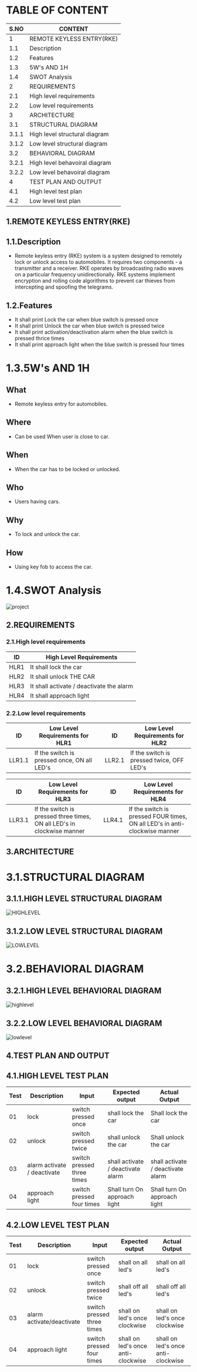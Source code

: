 ﻿# TABLE OF CONTENT
 |S.NO|CONTENT|
 |--|--|
 |1|REMOTE KEYLESS ENTRY(RKE)|
 |1.1|Description|
 |1.2|Features|
 |1.3|5W's AND 1H |
 |1.4|SWOT Analysis|
 |2|REQUIREMENTS|
 |2.1|High level requirements|
 |2.2|Low level requirements|
 |3|ARCHITECTURE|
 |3.1|STRUCTURAL DIAGRAM|
 |3.1.1|High level structural diagram|
 |3.1.2|Low level structural diagram|
 |3.2|BEHAVIORAL DIAGRAM|
 |3.2.1|High level behavoiral diagram|
 |3.2.2|Low level behavoiral diagram|
 |4|TEST PLAN AND OUTPUT|
 |4.1|High level test plan|
 |4.2|Low level test plan|
 
## 1.REMOTE KEYLESS ENTRY(RKE) 

## 1.1.Description
* Remote keyless entry (RKE) system is a system designed to remotely lock or unlock access to automobiles. It requires two components - a transmitter and a receiver. RKE operates by broadcasting radio waves on a particular frequency unidirectionally. RKE systems implement encryption and rolling code algorithms to prevent car thieves from intercepting and spoofing the telegrams. 

## 1.2.Features
* It shall print Lock the car when blue switch is pressed once
* It shall print Unlock the car when blue switch is pressed twice
* It shall print activation/deactivation alarm when the blue switch is pressed thrice times
* It shall print approach light when the blue switch is pressed four times

# 1.3.5W's AND 1H

## What 
- Remote keyless entry for automobiles.
 
## Where 
- Can be used When user is close to car.
 
## When
- When the car has to be locked or unlocked.

## Who 
- Users having cars.

## Why
- To lock and unlock the car.

## How 
- Using key fob to access the car.

# 1.4.SWOT Analysis

![project](https://user-images.githubusercontent.com/46950972/157833977-c16ab5d7-07b6-4e8b-bc68-ed01de10b3bc.png)

## 2.REQUIREMENTS

### 2.1.High level requirements

| ID | High Level Requirements |
|----|--------------|
|HLR1| It shall lock the car|
|HLR2|	It shall unlock THE CAR|
|HLR3|	It shall activate / deactivate the alarm|
|HLR4|	It shall approach light|

### 2.2.Low level requirements

|ID	|Low Level Requirements for HLR1	|  |ID|	Low Level Requirements for HLR2|
|----|--------------------------------|--|----|--------------|
|LLR1.1|	If the switch is pressed once, ON all LED's| |	LLR2.1	|If the switch is pressed twice, OFF LED's|

|ID|	Low Level Requirements for HLR3|	|ID	|Low Level Requirements for HLR4|
|----|-------------------------------|--|----|--------------|
|LLR3.1|	If the switch is pressed three times, ON all LED's in clockwise manner	|  |	LLR4.1|	If the switch is pressed FOUR times, ON all LED's in anti-clockwise manner|

## 3.ARCHITECTURE

# 3.1.STRUCTURAL DIAGRAM

## 3.1.1.HIGH LEVEL STRUCTURAL DIAGRAM
![HIGHLEVEL](https://github.com/sowmyavnaik/M3_Group18/blob/main/Remote_Keyless_Entry/2_Architecture/M3-SDHL.drawio.png)

## 3.1.2.LOW LEVEL STRUCTURAL DIAGRAM
![LOWLEVEL](https://github.com/sowmyavnaik/M3_Group18/blob/main/Remote_Keyless_Entry/2_Architecture/M3-RKESDLL.drawio.png)


# 3.2.BEHAVIORAL DIAGRAM

## 3.2.1.HIGH LEVEL BEHAVIORAL DIAGRAM
![highlevel](https://github.com/sowmyavnaik/M3_Group18/blob/main/Remote_Keyless_Entry/2_Architecture/M3-rkehlbl.drawio.png)

## 3.2.2.LOW LEVEL BEHAVIORAL DIAGRAM
![lowlevel](https://github.com/sowmyavnaik/M3_Group18/blob/main/Remote_Keyless_Entry/2_Architecture/M3-rkellbd.drawio.png)

## 4.TEST PLAN AND OUTPUT
## 4.1.HIGH LEVEL TEST PLAN 

|Test|	Description|	Input|	Expected output|	Actual Output|
|----|-------------|--------|-------------------|--------------|
|01	|lock	|switch pressed once	|shall lock the car|	Shall lock the car|
|02|	unlock|	switch pressed twice|	shall unlock the car	|Shall unlock the car|
|03	|alarm activate / deactivate|	switch pressed three times|	shall activate / deactivate alarm|	shall activate / deactivate alarm|
|04	|approach light|	switch pressed four times|	Shall turn On approach light|	Shall turn On approach light|

## 4.2.LOW LEVEL TEST PLAN

|Test|	Description|	Input|	Expected output|	Actual Output|
|----|-------------|--------|-------------------|--------------|
|01|	lock|	switch pressed once|	shall on all led's |shall on all led's	|
|02|	unlock|	switch pressed twice	|shall off all led's| shall off all led's |
|03|	alarm activate/deactivate| switch pressed three times	|shall on led's once clockwise|shall on led's once clockwise |
|04|	approach light|	switch pressed four times	|shall on led's once anti-clockwise| shall on led's once anti-clockwise|
